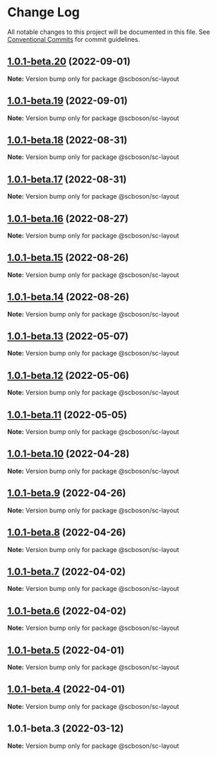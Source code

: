 # Change Log

All notable changes to this project will be documented in this file.
See [Conventional Commits](https://conventionalcommits.org) for commit guidelines.

## [1.0.1-beta.20](http://58.22.61.222:18001/smart-city-ui/sc-boson.git/compare/@scboson/sc-layout@1.0.1-beta.19...@scboson/sc-layout@1.0.1-beta.20) (2022-09-01)

**Note:** Version bump only for package @scboson/sc-layout





## [1.0.1-beta.19](http://58.22.61.222:18001/smart-city-ui/sc-boson.git/compare/@scboson/sc-layout@1.0.1-beta.18...@scboson/sc-layout@1.0.1-beta.19) (2022-09-01)

**Note:** Version bump only for package @scboson/sc-layout





## [1.0.1-beta.18](http://58.22.61.222:18001/smart-city-ui/sc-boson.git/compare/@scboson/sc-layout@1.0.1-beta.17...@scboson/sc-layout@1.0.1-beta.18) (2022-08-31)

**Note:** Version bump only for package @scboson/sc-layout





## [1.0.1-beta.17](http://58.22.61.222:18001/smart-city-ui/sc-boson.git/compare/@scboson/sc-layout@1.0.1-beta.16...@scboson/sc-layout@1.0.1-beta.17) (2022-08-31)

**Note:** Version bump only for package @scboson/sc-layout





## [1.0.1-beta.16](http://58.22.61.222:18001/smart-city-ui/sc-boson.git/compare/@scboson/sc-layout@1.0.1-beta.15...@scboson/sc-layout@1.0.1-beta.16) (2022-08-27)

**Note:** Version bump only for package @scboson/sc-layout





## [1.0.1-beta.15](http://58.22.61.222:18001/smart-city-ui/sc-boson.git/compare/@scboson/sc-layout@1.0.1-beta.14...@scboson/sc-layout@1.0.1-beta.15) (2022-08-26)

**Note:** Version bump only for package @scboson/sc-layout





## [1.0.1-beta.14](http://58.22.61.222:18001/smart-city-ui/sc-boson.git/compare/@scboson/sc-layout@1.0.1-beta.13...@scboson/sc-layout@1.0.1-beta.14) (2022-08-26)

**Note:** Version bump only for package @scboson/sc-layout





## [1.0.1-beta.13](http://58.22.61.222:18001/smart-city-ui/sc-boson.git/compare/@scboson/sc-layout@1.0.1-beta.12...@scboson/sc-layout@1.0.1-beta.13) (2022-05-07)

**Note:** Version bump only for package @scboson/sc-layout





## [1.0.1-beta.12](http://58.22.61.222:18001/smart-city-ui/sc-boson.git/compare/@scboson/sc-layout@1.0.1-beta.11...@scboson/sc-layout@1.0.1-beta.12) (2022-05-06)

**Note:** Version bump only for package @scboson/sc-layout





## [1.0.1-beta.11](http://58.22.61.222:18001/smart-city-ui/sc-boson.git/compare/@scboson/sc-layout@1.0.1-beta.10...@scboson/sc-layout@1.0.1-beta.11) (2022-05-05)

**Note:** Version bump only for package @scboson/sc-layout





## [1.0.1-beta.10](http://58.22.61.222:18001/smart-city-ui/sc-boson.git/compare/@scboson/sc-layout@1.0.1-beta.9...@scboson/sc-layout@1.0.1-beta.10) (2022-04-28)

**Note:** Version bump only for package @scboson/sc-layout





## [1.0.1-beta.9](http://58.22.61.222:18001/smart-city-ui/sc-boson.git/compare/@scboson/sc-layout@1.0.1-beta.8...@scboson/sc-layout@1.0.1-beta.9) (2022-04-26)

**Note:** Version bump only for package @scboson/sc-layout





## [1.0.1-beta.8](http://58.22.61.222:18001/smart-city-ui/sc-boson.git/compare/@scboson/sc-layout@1.0.1-beta.7...@scboson/sc-layout@1.0.1-beta.8) (2022-04-26)

**Note:** Version bump only for package @scboson/sc-layout





## [1.0.1-beta.7](http://58.22.61.222:18001/smart-city-ui/sc-boson.git/compare/@scboson/sc-layout@1.0.1-beta.6...@scboson/sc-layout@1.0.1-beta.7) (2022-04-02)

**Note:** Version bump only for package @scboson/sc-layout





## [1.0.1-beta.6](http://58.22.61.222:18001/smart-city-ui/sc-boson.git/compare/@scboson/sc-layout@1.0.1-beta.5...@scboson/sc-layout@1.0.1-beta.6) (2022-04-02)

**Note:** Version bump only for package @scboson/sc-layout





## [1.0.1-beta.5](http://58.22.61.222:18001/smart-city-ui/sc-boson.git/compare/@scboson/sc-layout@1.0.1-beta.4...@scboson/sc-layout@1.0.1-beta.5) (2022-04-01)

**Note:** Version bump only for package @scboson/sc-layout





## [1.0.1-beta.4](http://58.22.61.222:18001/smart-city-ui/sc-boson.git/compare/@scboson/sc-layout@1.0.1-beta.3...@scboson/sc-layout@1.0.1-beta.4) (2022-04-01)

**Note:** Version bump only for package @scboson/sc-layout





## 1.0.1-beta.3 (2022-03-12)

**Note:** Version bump only for package @scboson/sc-layout
